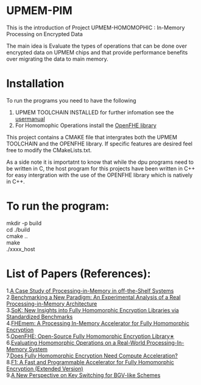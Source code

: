 # UPMEM-PIM
This is the introduction of Project UPMEM-HOMOMOPHIC : In-Memory Processing on Encrypted Data

The main idea is Evaluate the types of operations that can be done over encrypted data on UPMEM chips and that provide performance benefits over migrating the data to main memory.

# Installation 
To run the programs you need to have the following
1. UPMEM TOOLCHAIN INSTALLED for further infomation see the [usermanual](https://sdk.upmem.com/stable/01_Install.html)  
2. For Homomophic Operations install the [OpenFHE library](https://github.com/openfheorg/openfhe-development)  

This project contains a CMAKE file that intergrates both the UPMEM TOOLCHAIN and the OPENFHE library. If specific features are desired feel free to modify the CMakeLists.txt.

As a side note it is importatnt to know that while the dpu programs need to be written in C, the host program for this projects have been written in C++ for easy intergration with the use of the OPENFHE library which is natively in C++. 

# To run the program:
mkdir -p build  
cd ./build  
cmake ..  
make  
./xxxx_host


# List of Papers (References):

1.[A Case Study of Processing-in-Memory in off-the-Shelf Systems](https://www.usenix.org/system/files/atc21-nider.pdf)  
2.[Benchmarking a New Paradigm: An Experimental Analysis of a Real Processing-in-Memory Architecture](https://arxiv.org/pdf/2105.03814.pdf%C3%82%C2%A0%C3%82%C2%A0)  
3.[SoK: New Insights into Fully Homomorphic Encryption Libraries via Standardized Benchmarks](https://eprint.iacr.org/2022/425.pdf)  
4.[FHEmem: A Processing In-Memory Accelerator for Fully Homomorphic Encryption](https://arxiv.org/pdf/2311.16293.pdf)  
5.[OpenFHE: Open-Source Fully Homomorphic Encryption Library∗](https://eprint.iacr.org/2022/915.pdf)  
6.[Evaluating Homomorphic Operations on a Real-World Processing-In-Memory System](https://arxiv.org/pdf/2309.06545.pdf)  
7.[Does Fully Homomorphic Encryption Need Compute Acceleration?](https://eprint.iacr.org/2021/1636.pdf)  
8.[F1: A Fast and Programmable Accelerator for Fully Homomorphic Encryption (Extended Version)](https://arxiv.org/pdf/2109.05371.pdf)  
9.[A New Perspective on Key Switching for BGV-like Schemes](https://eprint.iacr.org/2023/1642.pdf)
